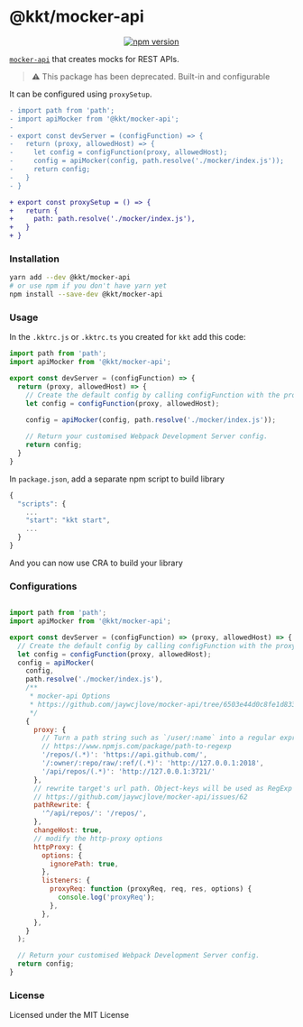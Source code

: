 <p align="center">
  <h1>@kkt/mocker-api</h1>
</p>

<p align="center">
  <a href="https://www.npmjs.com/package/@kkt/mocker-api">
    <img src="https://img.shields.io/npm/v/@kkt/mocker-api.svg" alt="npm version">
  </a>
</p>

[`mocker-api`](https://github.com/jaywcjlove/mocker-api) that creates mocks for REST APIs.

> ⚠️ This package has been deprecated. Built-in and configurable

It can be configured using `proxySetup`.

```diff
- import path from 'path';
- import apiMocker from '@kkt/mocker-api';
- 
- export const devServer = (configFunction) => {
-   return (proxy, allowedHost) => {
-     let config = configFunction(proxy, allowedHost);
-     config = apiMocker(config, path.resolve('./mocker/index.js'));
-     return config;
-   }
- }

+ export const proxySetup = () => {
+   return {
+     path: path.resolve('./mocker/index.js'),
+   }
+ }
```

### Installation

```bash
yarn add --dev @kkt/mocker-api
# or use npm if you don't have yarn yet
npm install --save-dev @kkt/mocker-api
```

### Usage

In the `.kktrc.js` or `.kktrc.ts` you created for `kkt` add this code:

```js
import path from 'path';
import apiMocker from '@kkt/mocker-api';

export const devServer = (configFunction) => {
  return (proxy, allowedHost) => {
    // Create the default config by calling configFunction with the proxy/allowedHost parameters
    let config = configFunction(proxy, allowedHost);
    
    config = apiMocker(config, path.resolve('./mocker/index.js'));

    // Return your customised Webpack Development Server config.
    return config;
  }
}
```

In `package.json`, add a separate npm script to build library

```js
{
  "scripts": {
    ...
    "start": "kkt start",
    ...
  }
}
```

And you can now use CRA to build your library

### Configurations

```js

import path from 'path';
import apiMocker from '@kkt/mocker-api';

export const devServer = (configFunction) => (proxy, allowedHost) => {
  // Create the default config by calling configFunction with the proxy/allowedHost parameters
  let config = configFunction(proxy, allowedHost);
  config = apiMocker(
    config,
    path.resolve('./mocker/index.js'),
    /**
     * mocker-api Options
     * https://github.com/jaywcjlove/mocker-api/tree/6503e44d0c8fe1d833d6f367ccbb7630415f555c#options
     */
    {
      proxy: {
        // Turn a path string such as `/user/:name` into a regular expression.
        // https://www.npmjs.com/package/path-to-regexp
        '/repos/(.*)': 'https://api.github.com/',
        '/:owner/:repo/raw/:ref/(.*)': 'http://127.0.0.1:2018',
        '/api/repos/(.*)': 'http://127.0.0.1:3721/'
      },
      // rewrite target's url path. Object-keys will be used as RegExp to match paths.
      // https://github.com/jaywcjlove/mocker-api/issues/62
      pathRewrite: {
        '^/api/repos/': '/repos/',
      },
      changeHost: true,
      // modify the http-proxy options
      httpProxy: {
        options: {
          ignorePath: true,
        },
        listeners: {
          proxyReq: function (proxyReq, req, res, options) {
            console.log('proxyReq');
          },
        },
      },
    }
  );

  // Return your customised Webpack Development Server config.
  return config;
}
```

### License

Licensed under the MIT License